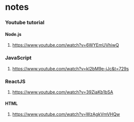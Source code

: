 # notes
### Youtube tutorial
#### Node.js
1. https://www.youtube.com/watch?v=6WYEmUVhiwQ
### JavaScript
1. https://www.youtube.com/watch?v=kl2bM9e-jJc&t=729s
### ReactJS
1. https://www.youtube.com/watch?v=39ZiaKb1bSA
#### HTML
1. https://www.youtube.com/watch?v=WzAgkVmVHQw
